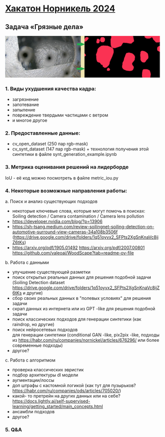 # [Хакатон Норникель 2024](https://nornickel-hackathon.ru/)

## Задача «Грязные дела»

![](task_example.png)

### 1. Виды ухудшения качества кадра:
- загрязнение
- запотевание
- запыление
- повреждение твердыми частицами с ветром
- и многое другое

### 2. Предоставленные данные:
- cv_open_dataset (250 пар rgb-mask)
- cv_synt_dataset (147 пар rgb-mask) + технология получения этой синтетики в файле synt_generation_example.ipynb

### 3. Метрика оценивания решений на лидерборде

IoU -  её код можно посмотреть в файле metric_iou.py

### 4. Некоторые возможные направления работы:   
   
a. Поиск и анализ существующих подходов  
  
- некоторые ключевые слова, которые могут помочь в поисках: Soiling detection / Camera contamination / Camera lens pollution
- https://developer.nvidia.com/blog/?p=13906  
- https://sh-tsang.medium.com/review-soilingnet-soiling-detection-on-automotive-surround-view-cameras-34a108b3506f (https://drive.google.com/drive/folders/1q51oyvx2_SFPts2XgSnKnaVc8ijZ6tKs)  
- https://arxiv.org/pdf/1905.01492 https://arxiv.org/pdf/2007.00801 https://github.com/valeoai/WoodScape?tab=readme-ov-file  
  
b. Работа с данными 
   
- улучшение существующей разметки   
- поиск открытых реальных данных для решения подобной задачи (Soiling Detection dataset https://drive.google.com/drive/folders/1q51oyvx2_SFPts2XgSnKnaVc8ijZ6tKs и другие)  
- сбор своих реальных данных в "полевых условиях" для решения задачи   
- скрап данных из интернета или из GPT -like для решения подобной задачи    
- поиск классических подходов для генерации синтетики (как raindrop, но другие)   
- поиск нейросетевых подходов    
для генерации синтетики (conditional GAN -like, pix2pix -like, подходы из https://habr.com/ru/companies/nornickel/articles/676296/ или более современные подходы)   
- другое?   
   
c. Работа с алгоритмом
    
- проверка классических эвристик   
- подбор архитектуры dl модели   
- аугментации/лоссы
- доп штрафы с кастомной логикой (как тут для пузырьков? https://habr.com/ru/companies/ods/articles/705020/)  
- какой- то претрейн на других данных или на себе? https://docs.lightly.ai/self-supervised-learning/getting_started/main_concepts.html   
- ансамбли подходов
- другое?

### 5. Q&A

